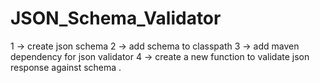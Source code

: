 # JSON_Schema_Validator

1 -> create json schema
2 -> add schema to classpath
3 -> add maven dependency for json validator
4 -> create a new function to validate json response against schema .
